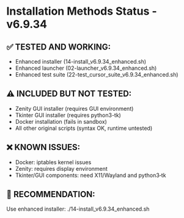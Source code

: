 # Installation Methods Status - v6.9.34

## ✅ TESTED AND WORKING:
- Enhanced installer (14-install_v6.9.34_enhanced.sh)
- Enhanced launcher (02-launcher_v6.9.34_enhanced.sh) 
- Enhanced test suite (22-test_cursor_suite_v6.9.34_enhanced.sh)

## ⚠️ INCLUDED BUT NOT TESTED:
- Zenity GUI installer (requires GUI environment)
 - Tkinter GUI installer (requires python3-tk)
- Docker installation (fails in sandbox)
- All other original scripts (syntax OK, runtime untested)

## ❌ KNOWN ISSUES:
- Docker: iptables kernel issues
- Zenity: requires display environment
 - Tkinter/GUI components: need X11/Wayland and python3‑tk

## 🎯 RECOMMENDATION:
Use enhanced installer: ./14-install_v6.9.34_enhanced.sh
